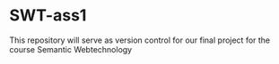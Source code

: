 # SWT-ass1

This repository will serve as version control for our final project for the course Semantic Webtechnology
